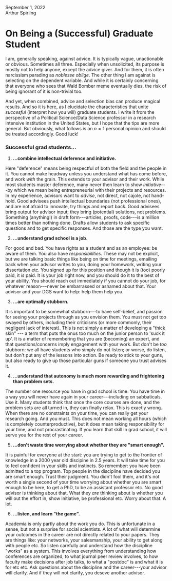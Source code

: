 September 1, 2022\
Arthur Spirling

# On Being a (Successful) Graduate Student

I am, generally speaking, against advice.  It is typically vague, unactionable or obvious. Sometimes all three.  Especially when unsolicited, its purpose is mostly not to help anyone, except the advice giver.  And for them, it is often narcissism parading as *noblesse oblige*.  The other thing I am against is selecting on the dependent variable. And while it is certainly concerning that everyone who sees that Wald Bomber meme eventually dies, the risk of being ignorant of it is non-trivial too.

And yet, when combined, advice and selection bias can produce magical results.  And so it is here, as I elucidate the characteristics that unite *succesful* (interpret how you will) graduate students. I write it from the perspective of a Political Science/Data Science professor in a research intensive institution in the United States, but I hope that the tips are more general.  But obviously, what follows is an $n=1$ personal opinion and should be treated accordingly. Good luck!


### **Successful grad students...**

1. **...combine intellectual deference and initiative.**

Here "deference" means being respectful of both the field and the people in it.  You cannot make headway unless you understand what has come before, and work *with* the grain.  This extends to your advisor and their work.  While most students master deference, many never then learn to show *initiative*---by which we mean being entrepreneurial with their projects and resources. In my experience, advisors want to *advise*, not direct, not cajole, not hand-hold. Good advisees push intellectual boundaries (not professional ones), and are not afraid to innovate, try things and report back.  Good advisees bring output for advisor input; they bring (potential) solutions, not problems.  Something  (anything!) in draft form---articles, proofs, code---is a million times better than nothing done. Drafts allow students to ask specific questions and to get specific responses.  And those are the type you want.

2. **...understand grad school is a job.**  

For good and bad.  You have rights as a student and as an employee: be aware of them.  You also have *responsibilities*. These may not be explicit, but we are talking basic things like being on time for meetings, emailing back when your advisor writes to you, doing your homework, writing your dissertation etc.  You signed up for this position and though it is (too) poorly paid, it  *is* paid. It is your job right now, and you should do it to the best of your ability.  You should reach out immediately if you cannot do your job, for whatever reason---never be embarrassed or ashamed about that. Your advisor and your DGS want to help: help them help you.

3. **...are optimally stubborn.**

It is important to be somewhat stubborn---to have self-belief, and passion for seeing your projects through as you envision them.  You must not get too swayed by others, including their criticisms (or more commonly, their negligent lack of interest).  This is not simply a matter of developing a "thick skin" --- a term that puts the onus too much on the junior person to 'suck it up'. It is a matter of remembering that you are (becoming) an expert, and that questions/concerns imply engagement with your work.  But don't be *too* stubborn: we all have students who simply do not listen; or worse, do listen, but don't put any of the lessons into action.  Be ready to stick to your guns, but also ready to give up those particular guns if someone you trust advises it.

4. **...understand that autonomy is much more rewarding and frightening than problem sets.**

The number one resource you have in grad school is time.  You have time in a way you will never have again in your career---including on sabbaticals.  Use it.  Many students think that once the core courses are done, and the problem sets are all turned in, they can finally relax.  This is exactly wrong.  When there are no constraints on your time, you can really get your research going.  And you must.  This does not mean working all hours (which is completely counterproductive), but it does mean taking responsibility for your time, and not procrastinating.  If you learn that skill in grad school, it will serve you for the rest of your career.

5. **...don't waste time worrying about whether they are "smart enough".**

It is painful for everyone at the start: you are trying to get to the frontier of knowledge in a 2000 year old discipine in 2.5 years. It will take time for you to feel confident in your skills and instincts. So remember: you have been admitted to a top program. Top people in the discipline have decided you are smart enough.  Trust their judgment.  You didn't fool them, and it's not worth a single second of your time worrying about whether you are smart enough to be here, to get a PhD, to be an assistant professor etc. No good advisor is thinking about that.  What they *are* thinking about is whether you will out the effort in, show initiative, be professional etc.  Worry about that. A lot. 

6. **...listen, and learn "the game".**

Academia is only partly about the work you do.  This is unfortunate in a sense, but not a surprise for social scientists. A lot of what will determine your outcomes in the career are not directly related to your papers.  They are things like: your networks, your salesmanship, your ability to get along with people etc.  So listen carefully and understand how the discipline "works" as a system.  This involves everything from understanding how conferences are organized, to what journal peer review involves, to how faculty make decisions after job talks, to what a "postdoc" is and what it is for etc etc.  Ask questions about the discipline and the career---your advisor will clarify. And if they will not clarify, you deseve another advisor.

